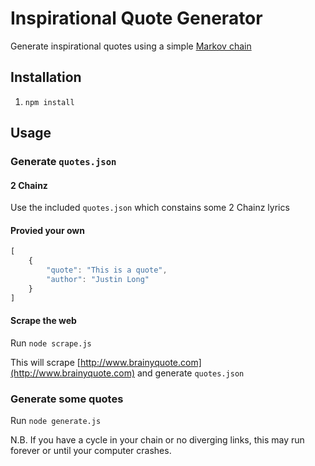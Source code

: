 # Inspirational Quote Generator

Generate inspirational quotes using a simple [Markov chain](http://en.wikipedia.org/wiki/Markov_chain)

## Installation

1. `npm install`

## Usage

### Generate `quotes.json`

#### 2 Chainz

Use the included `quotes.json` which constains some 2 Chainz lyrics

#### Provied your own

```javascript
[
    {
        "quote": "This is a quote",
        "author": "Justin Long"
    }
]
```

#### Scrape the web

Run `node scrape.js`

This will scrape [http://www.brainyquote.com](http://www.brainyquote.com) and generate `quotes.json`

### Generate some quotes

Run `node generate.js`

N.B. If you have a cycle in your chain or no diverging links, this may run forever or until your computer crashes.
